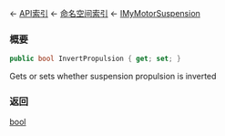 ← [API索引](Api-Index) ← [命名空间索引](Namespace-Index) ← [IMyMotorSuspension](Sandbox.ModAPI.Ingame.IMyMotorSuspension)

### 概要

```csharp
public bool InvertPropulsion { get; set; }
```

Gets or sets whether suspension propulsion is inverted

### 返回

[bool](https://docs.microsoft.com/en-us/dotnet/api/System.Boolean?view=netframework-4.6)

